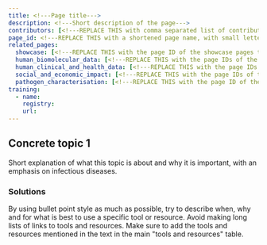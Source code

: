```yaml
---
title: <!---Page title--->
description: <!---Short description of the page--->
contributors: [<!---REPLACE THIS with comma separated list of contributors--->]
page_id: <!---REPLACE THIS with a shortened page name, with small letters and spaces, or an acronym in capital and small letters--->
related_pages: 
  showcase: [<!---REPLACE THIS with the page ID of the showcase pages that you want to list here as related pages--->]
  human_biomolecular_data: [<!---REPLACE THIS with the page IDs of the human_biomolecular_data pages that you want to list here as related pages--->]
  human_clinical_and_health_data: [<!---REPLACE THIS with the page IDs of the human_clinical_and_health_data pages that you want to list here as related pages--->]
  social_and_economic_impact: [<!---REPLACE THIS with the page IDs of the social_and_economic_impact pages that you want to list here as related pages--->]
  pathogen_characterisation: [<!---REPLACE THIS with the page ID of the pathogen_characterisation pages that you want to list here as related pages--->]
training:
  - name:
    registry:
    url:
---
```


## Concrete topic 1 <!-- Example: Metadata harmonisation-->

Short explanation of what this topic is about and why it is important, with an emphasis on infectious diseases.


### Solutions <!-- do not delete this heading and write your text below it -->

By using bullet point style as much as possible, try to describe when, why and for what is best to use a specific tool or resource. 
Avoid making long lists of links to tools and resources.
Make sure to add the tools and resources mentioned in the text in the main "tools and resources" table.


